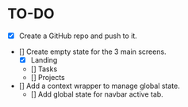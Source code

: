 # TO-DO

- [x] Create a GitHub repo and push to it.
- [] Create empty state for the 3 main screens.
  - [x] Landing
  - [] Tasks
  - [] Projects
- [] Add a context wrapper to manage global state.
  - [] Add global state for navbar active tab.
